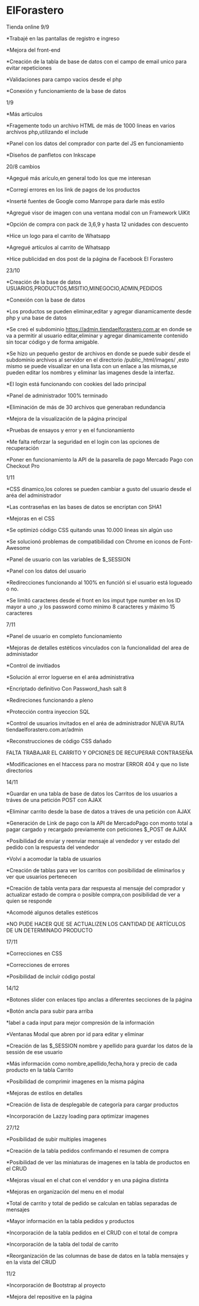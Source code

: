 # ElForastero
Tienda online
9/9

*Trabajé en las pantallas de registro e ingreso 

*Mejora del front-end

*Creación de la tabla de base de datos con el campo de email unico para evitar repeticiones

*Validaciones para campo vacios desde el php

*Conexión y funcionamiento de la base de datos

1/9

*Más artículos 

*Fragemente todo un archivo HTML de más de 1000 lineas en varios archivos php,utilizando el include

*Panel con los datos del comprador con parte del JS en funcionamiento

*Diseños de panfletos con Inkscape


20/8 cambios

*Agegué más arículo,en general todo los que me interesan 

*Corregí errores en los link de pagos de los productos

*Inserté fuentes de Google como Manrope para darle más estilo

*Agregué visor de imagen con una ventana modal con un Framework UiKit

*Opción de compra con pack de 3,6,9 y hasta 12 unidades con descuento

*Hice un logo para el carrito de Whatsapp

*Agregué artículos al carrito de Whatsapp

*Hice publicidad en dos post de la página de Facebook El Forastero


23/10

*Creación de la base de datos USUARIOS,PRODUCTOS,MISITIO,MINEGOCIO,ADMIN,PEDIDOS

*Conexión con la base de datos 

*Los productos se pueden eliminar,editar y agregar dianamicamente desde php y una base de datos

*Se creó el subdominio https://admin.tiendaelforastero.com.ar en donde se va a permitir al usuario editar,eliminar y agregar dinamicamente contenido sin tocar código y de forma amigable.

*Se hizo un pequeño gestor de archivos en donde se puede subir desde el subdominio archivos al servidor en el directorio /public_html/images/ ,esto mismo se puede visualizar en una lista con un enlace a las mismas,se pueden editar los nombres y eliminar las imagenes desde la interfaz.

*El login está funcionando con cookies del lado principal

*Panel de administrador 100% terminado

*Eliminación de más de 30 archivos que generaban redundancia

*Mejora de la visualización de la página principal

*Pruebas de ensayos y error y en el funcionamiento

*Me falta reforzar la seguridad en el login con las opciones de recuperación 

*Poner en funcionamiento la API de la pasarella de pago Mercado Pago con Checkout Pro

1/11

*CSS dinamico,los colores se pueden cambiar a gusto del usuario desde el aréa del administrador

*Las contraseñas en las bases de datos se encriptan con SHA1

*Mejoras en el  CSS 

*Se optimizó código CSS quitando unas 10.000 lineas sin algún uso

*Se solucionó problemas de compatibilidad con Chrome en iconos de Font-Awesome

*Panel de usuario con las variables de $_SESSION

*Panel con los datos del usuario

*Redirecciones funcionando al 100% en funcióń si el usuario está logueado o no.

*Se limitó caracteres desde el front en los imput type number en los ID mayor a uno ,y los password como minimo 8 caracteres y máximo 15 caracteres

7/11

*Panel de usuario en completo funcionamiento

*Mejoras de detalles estéticos vinculados con la funcionalidad del area de administador

*Control de invitiados

*Solución al error loguerse en el aréa administrativa

*Encriptado definitivo Con Password_hash salt 8

*Redireciones funcionando a pleno 

*Protección contra inyeccion SQL

*Control de usuarios invitados en el aréa de administrador NUEVA RUTA tiendaelforastero.com.ar/admin

*Reconstrucciones de código CSS dañado

FALTA TRABAJAR EL CARRITO Y OPCIONES DE RECUPERAR CONTRASEÑA

*Modificaciones en el htaccess para no mostrar ERROR 404 y que no liste directorios


14/11

*Guardar en una tabla de base de datos los Carritos de los usuarios a tráves de una petición POST con AJAX

*Eliminar carrito desde la base de datos a tráves de una petición con AJAX

*Generación de Link de pago con la API de MercadoPago con monto total a pagar cargado y recargado previamente con peticiones $_POST de AJAX

*Posibilidad de enviar y reenviar mensaje al vendedor y ver estado del pedido con la respuesta del vendedor

*Volví a acomodar la tabla de usuarios 

*Creación de tablas para ver los carritos con posibilidad de eliminarlos y ver que usuarios pertenecen 

*Creación de tabla venta para dar respuesta al mensaje del comprador y actualizar estado de compra o posible compra,con posibilidad de ver a quien se responde

*Acomodé algunos detalles estéticos

*NO PUDE HACER QUE SE ACTUALIZEN LOS CANTIDAD DE ARTÍCULOS DE UN DETERMINADO PRODUCTO

17/11

*Correcciones en CSS

*Correcciones de errores

*Posibilidad de incluír código postal

14/12

*Botones slider con enlaces tipo anclas a diferentes secciones de la página 

*Botón ancla para subir para arriba 

*label a cada input para mejor compresión de la información

*Ventanas Modal que abren por id para editar y eliminar

*Creación de las $_SESSION nombre y apellido para guardar los datos de la sessión de ese usuario

*Más información como nombre,apellido,fecha,hora y precio de cada producto en la tabla Carrito

*Posibilidad de comprimir imagenes en la misma página

*Mejoras de estilos en detalles

*Creación de lista de desplegable de categoría para cargar productos

*Incorporación de Lazzy loading para optimizar imagenes

27/12

*Posibilidad de subir multiples imagenes

*Creación de la tabla pedidos confirmando el resumen de compra

*Posibilidad de ver las miniaturas de imagenes en la tabla de productos en el CRUD

*Mejoras visual en el chat con el venddor y en una página distinta

*Mejoras en organizacíón del menu en el modal

*Total de carrito y total de pedido se calculan en tablas separadas de mensajes

*Mayor información en la tabla pedidos y productos

*Incorporación de la tabla pedidos en el CRUD con el total de compra

*Incorporacíón de la tabla del todal de carrito

*Reorganización de las columnas de base de datos en la tabla mensajes y en la vista del CRUD


11/2

*Incorporación de Bootstrap al proyecto
 
*Mejora del repositive en la página
